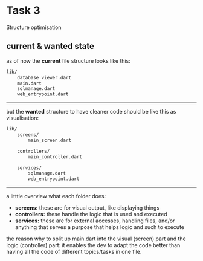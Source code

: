# Task 3

Structure optimisation

## current & wanted state

as of now the **current** file structure looks like this:

```txt
lib/
    database_viewer.dart
    main.dart
    sqlmanage.dart
    web_entrypoint.dart
```

* * *
but the **wanted** structure to have cleaner code should be like this as visualisation:

```txt
lib/
    screens/
        main_screen.dart

    controllers/
        main_controller.dart

    services/
        sqlmanage.dart
        web_entrypoint.dart
```

* * *
a litttle overview what each folder does:

- **screens:** these are for visual output, like displaying things
- **controllers:** these handle the logic that is used and executed
- **services:** these are for external accesses, handling files, and/or anything that serves a purpose that helps logic and such to execute

the reason why to split up main.dart into the visual (screen) part and the logic (controller) part: it enables the dev to adapt the code better than having all the code of different topics/tasks in one file.
